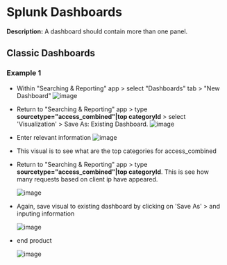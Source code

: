 # Splunk Dashboards

**Description:** A dashboard should contain more than one panel.

## Classic Dashboards
### Example 1
* Within "Searching & Reporting" app > select "Dashboards" tab > "New Dashboard"
  ![image](https://github.com/user-attachments/assets/657ae488-20c1-437c-b23f-026803519c84)

* Return to "Searching & Reporting" app > type **sourcetype="access_combined"|top categoryId** > select 'Visualization' > Save As: Existing Dashboard.
  ![image](https://github.com/user-attachments/assets/e970b47a-fa79-4f5b-9b14-54087587819c)

* Enter relevant information
  ![image](https://github.com/user-attachments/assets/8c8737dd-bfcd-49b4-bfcb-3b5e8eeac030)

* This visual is to see what are the top categories for access_combined

* Return to "Searching & Reporting" app > type **sourcetype="access_combined"|top categoryId**. This is see how many requests based on client ip have appeared.

  ![image](https://github.com/user-attachments/assets/4ac96332-7ff5-42c3-8f2e-55cec33609dc)

* Again, save visual to existing dashboard by clicking on 'Save As' > and inputing information

   ![image](https://github.com/user-attachments/assets/c920fcc3-5238-4683-9f58-f43e12db9855)

* end product

  ![image](https://github.com/user-attachments/assets/ecf6eae3-acd6-4056-9bd0-c20cec27c429)
